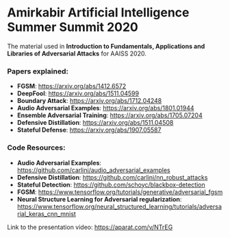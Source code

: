 # Amirkabir Artificial Intelligence Summer Summit 2020

The material used in **Introduction to Fundamentals, Applications and Libraries of Adversarial Attacks** for AAISS 2020.

### Papers explained:
- **FGSM**: https://arxiv.org/abs/1412.6572
- **DeepFool**: https://arxiv.org/abs/1511.04599
- **Boundary Attack**: https://arxiv.org/abs/1712.04248
- **Audio Adversarial Examples**: https://arxiv.org/abs/1801.01944
- **Ensemble Adversarial Training**: https://arxiv.org/abs/1705.07204
- **Defensive Distillation**: https://arxiv.org/abs/1511.04508
- **Stateful Defense**: https://arxiv.org/abs/1907.05587

### Code Resources:
- **Audio Adversarial Examples**: https://github.com/carlini/audio_adversarial_examples
- **Defensive Distillation**: https://github.com/carlini/nn_robust_attacks
- **Stateful Detection**: https://github.com/schoyc/blackbox-detection
- **FGSM**: https://www.tensorflow.org/tutorials/generative/adversarial_fgsm
- **Neural Structure Learning for Adversarial regularization**: https://www.tensorflow.org/neural_structured_learning/tutorials/adversarial_keras_cnn_mnist

Link to the presentation video: https://aparat.com/v/NTrEG

